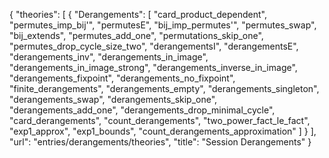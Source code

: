 {
    "theories": [
        {
            "Derangements": [
                "card_product_dependent",
                "permutes_imp_bij'",
                "permutesE",
                "bij_imp_permutes'",
                "permutes_swap",
                "bij_extends",
                "permutes_add_one",
                "permutations_skip_one",
                "permutes_drop_cycle_size_two",
                "derangementsI",
                "derangementsE",
                "derangements_inv",
                "derangements_in_image",
                "derangements_in_image_strong",
                "derangements_inverse_in_image",
                "derangements_fixpoint",
                "derangements_no_fixpoint",
                "finite_derangements",
                "derangements_empty",
                "derangements_singleton",
                "derangements_swap",
                "derangements_skip_one",
                "derangements_add_one",
                "derangements_drop_minimal_cycle",
                "card_derangements",
                "count_derangements",
                "two_power_fact_le_fact",
                "exp1_approx",
                "exp1_bounds",
                "count_derangements_approximation"
            ]
        }
    ],
    "url": "entries/derangements/theories",
    "title": "Session Derangements"
}